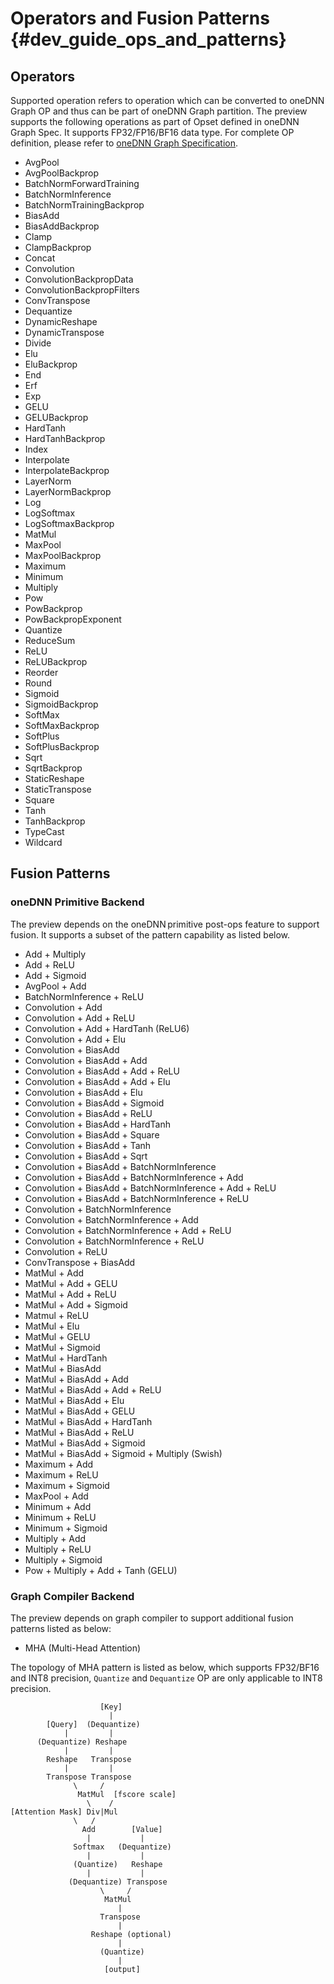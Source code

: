 # Operators and Fusion Patterns {#dev_guide_ops_and_patterns}

## Operators

Supported operation refers to operation which can be converted to oneDNN Graph
OP and thus can be part of oneDNN Graph partition. The preview supports the
following operations as part of Opset defined in oneDNN Graph Spec. It supports
FP32/FP16/BF16 data type.  For complete OP definition, please refer to
[oneDNN Graph Specification](https://spec.oneapi.com/onednn-graph/latest/ops/index.html).

- AvgPool
- AvgPoolBackprop
- BatchNormForwardTraining
- BatchNormInference
- BatchNormTrainingBackprop
- BiasAdd
- BiasAddBackprop
- Clamp
- ClampBackprop
- Concat
- Convolution
- ConvolutionBackpropData
- ConvolutionBackpropFilters
- ConvTranspose
- Dequantize
- DynamicReshape
- DynamicTranspose
- Divide
- Elu
- EluBackprop
- End
- Erf
- Exp
- GELU
- GELUBackprop
- HardTanh
- HardTanhBackprop
- Index
- Interpolate
- InterpolateBackprop
- LayerNorm
- LayerNormBackprop
- Log
- LogSoftmax
- LogSoftmaxBackprop
- MatMul
- MaxPool
- MaxPoolBackprop
- Maximum
- Minimum
- Multiply
- Pow
- PowBackprop
- PowBackpropExponent
- Quantize
- ReduceSum
- ReLU
- ReLUBackprop
- Reorder
- Round
- Sigmoid
- SigmoidBackprop
- SoftMax
- SoftMaxBackprop
- SoftPlus
- SoftPlusBackprop
- Sqrt
- SqrtBackprop
- StaticReshape
- StaticTranspose
- Square
- Tanh
- TanhBackprop
- TypeCast
- Wildcard

## Fusion Patterns

### oneDNN Primitive Backend

The preview depends on the oneDNN primitive post-ops feature to support fusion.
It supports a subset of the pattern capability as listed below.

- Add + Multiply
- Add + ReLU
- Add + Sigmoid
- AvgPool + Add
- BatchNormInference + ReLU
- Convolution + Add
- Convolution + Add + ReLU
- Convolution + Add + HardTanh (ReLU6)
- Convolution + Add + Elu
- Convolution + BiasAdd
- Convolution + BiasAdd + Add
- Convolution + BiasAdd + Add + ReLU
- Convolution + BiasAdd + Add + Elu
- Convolution + BiasAdd + Elu
- Convolution + BiasAdd + Sigmoid
- Convolution + BiasAdd + ReLU
- Convolution + BiasAdd + HardTanh
- Convolution + BiasAdd + Square
- Convolution + BiasAdd + Tanh
- Convolution + BiasAdd + Sqrt
- Convolution + BiasAdd + BatchNormInference
- Convolution + BiasAdd + BatchNormInference + Add
- Convolution + BiasAdd + BatchNormInference + Add + ReLU
- Convolution + BiasAdd + BatchNormInference + ReLU
- Convolution + BatchNormInference
- Convolution + BatchNormInference + Add
- Convolution + BatchNormInference + Add + ReLU
- Convolution + BatchNormInference + ReLU
- Convolution + ReLU
- ConvTranspose + BiasAdd
- MatMul + Add
- MatMul + Add + GELU
- MatMul + Add + ReLU
- MatMul + Add + Sigmoid
- Matmul + ReLU
- MatMul + Elu
- MatMul + GELU
- MatMul + Sigmoid
- MatMul + HardTanh
- MatMul + BiasAdd
- MatMul + BiasAdd + Add
- MatMul + BiasAdd + Add + ReLU
- MatMul + BiasAdd + Elu
- MatMul + BiasAdd + GELU
- MatMul + BiasAdd + HardTanh
- MatMul + BiasAdd + ReLU
- MatMul + BiasAdd + Sigmoid
- MatMul + BiasAdd + Sigmoid + Multiply (Swish)
- Maximum + Add
- Maximum + ReLU
- Maximum + Sigmoid
- MaxPool + Add
- Minimum + Add
- Minimum + ReLU
- Minimum + Sigmoid
- Multiply + Add
- Multiply + ReLU
- Multiply + Sigmoid
- Pow + Multiply + Add + Tanh (GELU)

### Graph Compiler Backend

The preview depends on graph compiler to support additional fusion patterns
listed as below:

- MHA (Multi-Head Attention)

The topology of MHA pattern is listed as below, which supports FP32/BF16 and
INT8 precision, `Quantize` and `Dequantize` OP are only applicable to INT8
precision.

```plaintext
                    [Key]
                      |
        [Query]  (Dequantize)
            |         |
      (Dequantize) Reshape
            |         |
        Reshape   Transpose
            |         |
        Transpose Transpose
              \     /
               MatMul  [fscore scale]
                 \    /
[Attention Mask] Div|Mul
              \   /
                Add        [Value]
                 |           |
              Softmax   (Dequantize)
                 |           |
              (Quantize)   Reshape
                 |           |
             (Dequantize) Transpose
                    \     /
                     MatMul
                        |
                    Transpose
                        |
                  Reshape (optional)
                        |
                    (Quantize)
                        |
                     [output]
```
